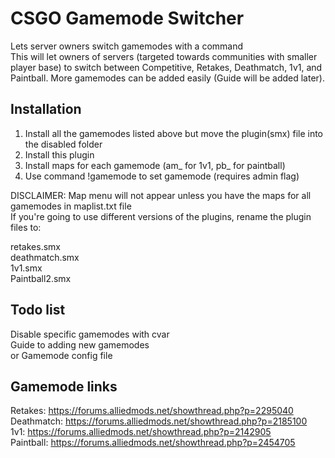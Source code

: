 # CSGO Gamemode Switcher
Lets server owners switch gamemodes with a command  
This will let owners of servers (targeted towards communities with smaller player base) to switch between Competitive, Retakes, Deathmatch, 1v1, and Paintball. More gamemodes can be added easily (Guide will be added later).  
## Installation  
1. Install all the gamemodes listed above but move the plugin(smx) file into the disabled folder
2. Install this plugin
3. Install maps for each gamemode (am_ for 1v1, pb_ for paintball)
4. Use command !gamemode to set gamemode (requires admin flag)  
  
DISCLAIMER: Map menu will not appear unless you have the maps for all gamemodes in maplist.txt file  
If you're going to use different versions of the plugins, rename the plugin files to:  
  
retakes.smx  
deathmatch.smx  
1v1.smx  
Paintball2.smx  
## Todo list  
Disable specific gamemodes with cvar  
Guide to adding new gamemodes  
or Gamemode config file  
## Gamemode links  
Retakes: https://forums.alliedmods.net/showthread.php?p=2295040  
Deathmatch: https://forums.alliedmods.net/showthread.php?p=2185100  
1v1: https://forums.alliedmods.net/showthread.php?p=2142905  
Paintball: https://forums.alliedmods.net/showthread.php?p=2454705  
